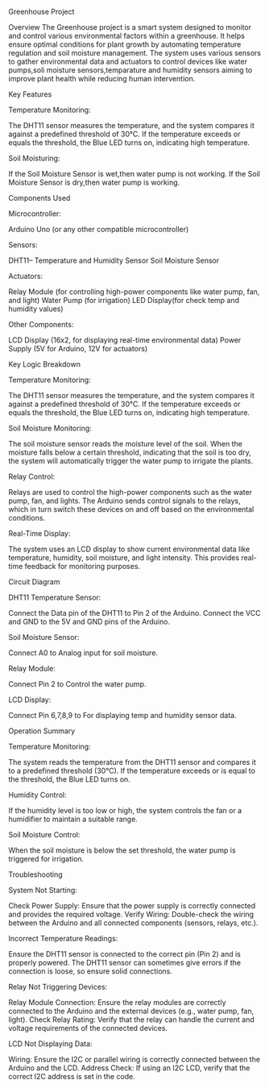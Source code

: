 Greenhouse Project

Overview
The Greenhouse project is a smart system designed to monitor and control various environmental factors within a greenhouse. It helps ensure optimal conditions for plant growth by automating temperature regulation and soil moisture management. The system uses various sensors to gather environmental data and actuators to control devices like water pumps,soli moisture sensors,temparature and humidity sensors aiming to improve plant health while reducing human intervention.

Key Features

Temperature Monitoring:

The DHT11 sensor measures the temperature, and the system compares it against a predefined threshold of 30°C.
If the temperature exceeds or equals the threshold, the Blue LED turns on, indicating high temperature.

Soil Moisturing:

If the Soil Moisture Sensor is wet,then water pump is not working.
If the Soil Moisture Sensor is dry,then water pump is working.

Components Used

Microcontroller:

Arduino Uno (or any other compatible microcontroller)

Sensors:

DHT11– Temperature and Humidity Sensor
Soil Moisture Sensor

Actuators:

Relay Module (for controlling high-power components like water pump, fan, and light)
Water Pump (for irrigation)
LED Display(for check temp and humidity values)

Other Components:

LCD Display (16x2, for displaying real-time environmental data)
Power Supply (5V for Arduino, 12V for actuators)

Key Logic Breakdown

Temperature Monitoring:

The DHT11 sensor measures the temperature, and the system compares it against a predefined threshold of 30°C.
If the temperature exceeds or equals the threshold, the Blue LED turns on, indicating high temperature.

Soil Moisture Monitoring:

The soil moisture sensor reads the moisture level of the soil. When the moisture falls below a certain threshold, indicating that the soil is too dry, the system will automatically trigger the water pump to irrigate the plants.

Relay Control:

Relays are used to control the high-power components such as the water pump, fan, and lights. The Arduino sends control signals to the relays, which in turn switch these devices on and off based on the environmental conditions.

Real-Time Display:

The system uses an LCD display to show current environmental data like temperature, humidity, soil moisture, and light intensity. This provides real-time feedback for monitoring purposes.


Circuit Diagram

DHT11 Temperature Sensor:

Connect the Data pin of the DHT11 to Pin 2 of the Arduino.
Connect the VCC and GND to the 5V and GND pins of the Arduino.

Soil Moisture Sensor:

Connect A0	to Analog input for soil moisture.

Relay Module:

Connect Pin 2 to Control the water pump.

LCD Display:

Connect Pin 6,7,8,9 to For displaying temp and humidity sensor data.


Operation Summary

Temperature Monitoring:

The system reads the temperature from the DHT11 sensor and compares it to a predefined threshold (30°C). If the temperature exceeds or is equal to the threshold, the Blue LED turns on.

Humidity Control:

If the humidity level is too low or high, the system controls the fan or a humidifier to maintain a suitable range.

Soil Moisture Control:

When the soil moisture is below the set threshold, the water pump is triggered for irrigation.

Troubleshooting

System Not Starting:

Check Power Supply: Ensure that the power supply is correctly connected and provides the required voltage.
Verify Wiring: Double-check the wiring between the Arduino and all connected components (sensors, relays, etc.).

Incorrect Temperature Readings:

Ensure the DHT11 sensor is connected to the correct pin (Pin 2) and is properly powered.
The DHT11 sensor can sometimes give errors if the connection is loose, so ensure solid connections.

Relay Not Triggering Devices:

Relay Module Connection: Ensure the relay modules are correctly connected to the Arduino and the external devices (e.g., water pump, fan, light).
Check Relay Rating: Verify that the relay can handle the current and voltage requirements of the connected devices.

LCD Not Displaying Data:

Wiring: Ensure the I2C or parallel wiring is correctly connected between the Arduino and the LCD.
Address Check: If using an I2C LCD, verify that the correct I2C address is set in the code.
